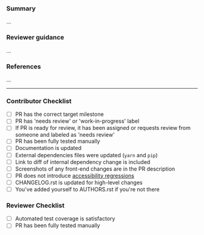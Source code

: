 <!--
Using the PR template:
 1. Following guidance below, replace …'s with your own words
 2. After saving the PR, tick of completed checklist items
 3. Skip checklist items that aren't applicable
-->

### Summary
<!--
 * description of the change
 * manual verification steps performed
 * screenshots if the PR affects the UI
-->

…

### Reviewer guidance
<!--
 * how can a reviewer test these changes?
 * are there any risky areas that deserve extra testing
-->

…

### References
<!--
 * references to related issues and PRs
 * links to mockups or specs for new features
 * links to the diffs for any dependency updates, e.g. in iceqube or the perseus plugin
-->

…

----

### Contributor Checklist

- [ ] PR has the correct target milestone
- [ ] PR has 'needs review' or 'work-in-progress' label
- [ ] If PR is ready for review, it has been assigned or requests review from someone and labeled as 'needs review'
- [ ] PR has been fully tested manually
- [ ] Documentation is updated
- [ ] External dependencies files were updated (`yarn` and `pip`)
- [ ] Link to diff of internal dependency change is included
- [ ] Screenshots of any front-end changes are in the PR description
- [ ] PR does not introduce [accessibility regressions](http://kolibri.readthedocs.io/en/develop/dev/manual_testing.html#accessibility-a11y-testing)
- [ ] CHANGELOG.rst is updated for high-level changes
- [ ] You've added yourself to AUTHORS.rst if you're not there

### Reviewer Checklist

- [ ] Automated test coverage is satisfactory
- [ ] PR has been fully tested manually

